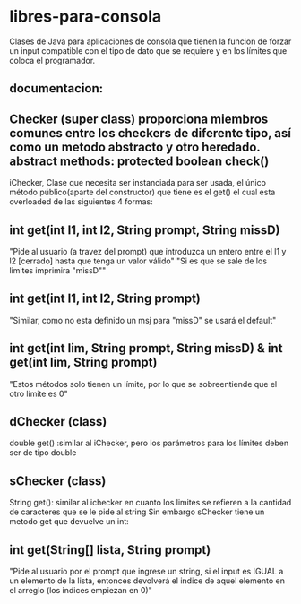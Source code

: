 # libres-para-consola

Clases de Java para aplicaciones de consola que tienen la funcion de forzar un input compatible con el tipo de dato
que se requiere y en los límites que coloca el programador.

documentacion:
-------------------------------------------------------------
Checker (super class) proporciona miembros comunes entre los checkers de diferente tipo, así como un metodo abstracto
y otro heredado.
abstract methods: protected boolean check()
-------------------------------------------------------------
iChecker, Clase que necesita ser instanciada para ser usada, el único método público(aparte del constructor) que tiene 
es el get() el cual esta overloaded de las siguientes 4 formas:

int get(int l1, int l2, String prompt, String missD) 
----------------
"Pide al usuario (a travez del prompt) que introduzca un entero entre el l1 y l2 [cerrado] hasta que tenga un valor válido"
"Si es que se sale de los limites imprimira "missD""

int get(int l1, int l2, String prompt)
----------------
"Similar, como no esta definido un msj para "missD" se usará el default"

int get(int lim, String prompt, String missD)  &  int get(int lim, String prompt)
----------------
"Estos métodos solo tienen un límite, por lo que se sobreentiende que el otro límite es 0"

dChecker (class)
-----------------------------------------------
double get() :similar al iChecker, pero los parámetros para los límites deben ser de tipo double

sChecker (class)
------------------------------------------------
String get(): similar al ichecker en cuanto los limites se refieren a la cantidad de caracteres que se le pide al string
Sin embargo sChecker tiene un metodo get que devuelve un int:

int get(String[] lista, String prompt)
-----------------
"Pide al usuario por el prompt que ingrese un string, si el input es IGUAL a un elemento de la lista, entonces
devolverá el indice de aquel elemento en el arreglo (los indices empiezan en 0)"







